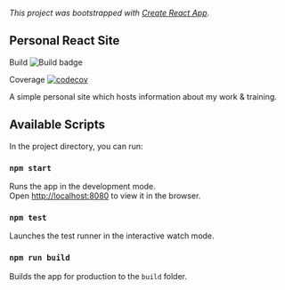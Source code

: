 *This project was bootstrapped with [Create React App](https://github.com/facebook/create-react-app).*

## Personal React Site

Build ![Build badge](https://travis-ci.org/TrevorLeake/react-personal-website.svg?branch=master)

Coverage [![codecov](https://codecov.io/gh/TrevorLeake/react-personal-website/branch/master/graph/badge.svg)](https://codecov.io/gh/TrevorLeake/react-personal-website)



A simple personal site which hosts information about my work & training.

## Available Scripts

In the project directory, you can run:

### `npm start`

Runs the app in the development mode.<br>
Open [http://localhost:8080](http://localhost:8080) to view it in the browser.

### `npm test`

Launches the test runner in the interactive watch mode.<br>

### `npm run build`

Builds the app for production to the `build` folder.<br>
